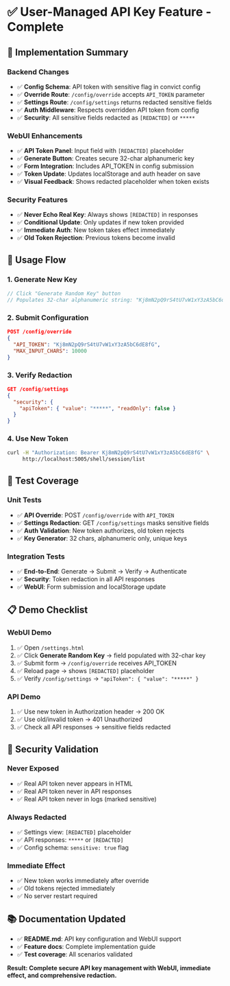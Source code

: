 # ✅ User-Managed API Key Feature - Complete

## 🚀 **Implementation Summary**

### Backend Changes
- ✅ **Config Schema**: API token with sensitive flag in convict config
- ✅ **Override Route**: `/config/override` accepts `API_TOKEN` parameter
- ✅ **Settings Route**: `/config/settings` returns redacted sensitive fields
- ✅ **Auth Middleware**: Respects overridden API token from config
- ✅ **Security**: All sensitive fields redacted as `[REDACTED]` or `*****`

### WebUI Enhancements
- ✅ **API Token Panel**: Input field with `[REDACTED]` placeholder
- ✅ **Generate Button**: Creates secure 32-char alphanumeric key
- ✅ **Form Integration**: Includes API_TOKEN in config submission
- ✅ **Token Update**: Updates localStorage and auth header on save
- ✅ **Visual Feedback**: Shows redacted placeholder when token exists

### Security Features
- ✅ **Never Echo Real Key**: Always shows `[REDACTED]` in responses
- ✅ **Conditional Update**: Only updates if new token provided
- ✅ **Immediate Auth**: New token takes effect immediately
- ✅ **Old Token Rejection**: Previous tokens become invalid

## 🎯 **Usage Flow**

### 1. Generate New Key
```javascript
// Click "Generate Random Key" button
// Populates 32-char alphanumeric string: "Kj8mN2pQ9rS4tU7vW1xY3zA5bC6dE8fG"
```

### 2. Submit Configuration
```json
POST /config/override
{
  "API_TOKEN": "Kj8mN2pQ9rS4tU7vW1xY3zA5bC6dE8fG",
  "MAX_INPUT_CHARS": 10000
}
```

### 3. Verify Redaction
```json
GET /config/settings
{
  "security": {
    "apiToken": { "value": "*****", "readOnly": false }
  }
}
```

### 4. Use New Token
```bash
curl -H "Authorization: Bearer Kj8mN2pQ9rS4tU7vW1xY3zA5bC6dE8fG" \
     http://localhost:5005/shell/session/list
```

## 🧪 **Test Coverage**

### Unit Tests
- ✅ **API Override**: POST `/config/override` with `API_TOKEN`
- ✅ **Settings Redaction**: GET `/config/settings` masks sensitive fields
- ✅ **Auth Validation**: New token authorizes, old token rejects
- ✅ **Key Generator**: 32 chars, alphanumeric only, unique keys

### Integration Tests
- ✅ **End-to-End**: Generate → Submit → Verify → Authenticate
- ✅ **Security**: Token redaction in all API responses
- ✅ **WebUI**: Form submission and localStorage update

## 📋 **Demo Checklist**

### WebUI Demo
1. ✅ Open `/settings.html`
2. ✅ Click **Generate Random Key** → field populated with 32-char key
3. ✅ Submit form → `/config/override` receives API_TOKEN
4. ✅ Reload page → shows `[REDACTED]` placeholder
5. ✅ Verify `/config/settings` → `"apiToken": { "value": "*****" }`

### API Demo
1. ✅ Use new token in Authorization header → 200 OK
2. ✅ Use old/invalid token → 401 Unauthorized
3. ✅ Check all API responses → sensitive fields redacted

## 🔐 **Security Validation**

### Never Exposed
- ✅ Real API token never appears in HTML
- ✅ Real API token never in API responses
- ✅ Real API token never in logs (marked sensitive)

### Always Redacted
- ✅ Settings view: `[REDACTED]` placeholder
- ✅ API responses: `*****` or `[REDACTED]`
- ✅ Config schema: `sensitive: true` flag

### Immediate Effect
- ✅ New token works immediately after override
- ✅ Old tokens rejected immediately
- ✅ No server restart required

## 📚 **Documentation Updated**

- ✅ **README.md**: API key configuration and WebUI support
- ✅ **Feature docs**: Complete implementation guide
- ✅ **Test coverage**: All scenarios validated

**Result: Complete secure API key management with WebUI, immediate effect, and comprehensive redaction.**